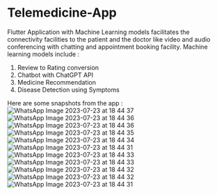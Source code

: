 # Telemedicine-App
Flutter Application with Machine Learning models facilitates the connectivity facilities to the patient and the doctor like video and audio conferencing with chatting and appointment booking facility.
Machine learning models include :
1. Review to Rating conversion
2. Chatbot with ChatGPT API
3. Medicine Recommendation
4. Disease Detection using Symptoms

Here are some snapshots from the app :
![WhatsApp Image 2023-07-23 at 18 44 37](https://github.com/yogesh-soni-4/Telemedicine-App/assets/112860792/eada9062-fee4-4355-8217-2dc6c5262085)
![WhatsApp Image 2023-07-23 at 18 44 36](https://github.com/yogesh-soni-4/Telemedicine-App/assets/112860792/7fc1381a-90e7-4350-bac0-9c490a14249f)
![WhatsApp Image 2023-07-23 at 18 44 36](https://github.com/yogesh-soni-4/Telemedicine-App/assets/112860792/1808fd99-2aed-4887-9c57-5bedb447b2aa)
![WhatsApp Image 2023-07-23 at 18 44 35](https://github.com/yogesh-soni-4/Telemedicine-App/assets/112860792/dd06e79a-9d15-41c6-aabf-6c02ec84dc45)
![WhatsApp Image 2023-07-23 at 18 44 34](https://github.com/yogesh-soni-4/Telemedicine-App/assets/112860792/850d21e7-c6a0-46e2-9135-b20d53b1b13e)
![WhatsApp Image 2023-07-23 at 18 44 31](https://github.com/yogesh-soni-4/Telemedicine-App/assets/112860792/8bd66607-f491-4dd0-8b92-611ef05d5964)
![WhatsApp Image 2023-07-23 at 18 44 33](https://github.com/yogesh-soni-4/Telemedicine-App/assets/112860792/085f52dc-5267-4bac-8694-6572d2b93af0)
![WhatsApp Image 2023-07-23 at 18 44 33](https://github.com/yogesh-soni-4/Telemedicine-App/assets/112860792/5c59b18f-9503-4d4d-82b7-32ad1ef622da)
![WhatsApp Image 2023-07-23 at 18 44 32](https://github.com/yogesh-soni-4/Telemedicine-App/assets/112860792/278b20eb-498f-4974-93bf-b52acf4457a2)
![WhatsApp Image 2023-07-23 at 18 44 32](https://github.com/yogesh-soni-4/Telemedicine-App/assets/112860792/837c9112-bbb8-42a9-a339-8e8ade6aa57f)
![WhatsApp Image 2023-07-23 at 18 44 31](https://github.com/yogesh-soni-4/Telemedicine-App/assets/112860792/5ea31b8d-de17-4442-b64f-008d29821652)






